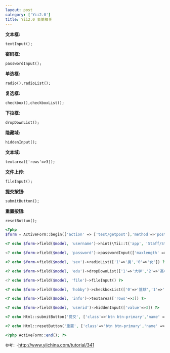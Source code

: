 ```yaml
---
layout: post
category: ['Yii2.0']
title: Yii2.0 表单相关
---
```


**文本框:**

`textInput();`

**密码框:**

`passwordInput();`

**单选框:**

`radio(),radioList();`

**复选框:**

`checkbox(),checkboxList();`

**下拉框:**

`dropDownList();`

**隐藏域:**

`hiddenInput();`

**文本域:**

`textarea(['rows'=>3]);`

**文件上传:**

`fileInput();`

**提交按钮:**

`submitButton();`

**重置按钮:**

`resetButtun();`

```php
<?php
$form = ActiveForm::begin(['action' => ['test/getpost'],'method'=>'post',]); ?>

<? echo $form->field($model, 'username')->hint(\Yii::t('app', 'Staff/Student Number'))->textInput(['maxlength' => 20]) ?>// hint()表单设置默认描述信息

<? echo $form->field($model, 'password')->passwordInput(['maxlength' => 20]) ?>

<? echo $form->field($model, 'sex')->radioList(['1'=>'男','0'=>'女']) ?>

<? echo $form->field($model, 'edu')->dropDownList(['1'=>'大学','2'=>'高中','3'=>'初中'], ['prompt'=>'请选择','value'=>$model->id,'style'=>'width:120px']) ?>// value设置默认值

<? echo $form->field($model, 'file')->fileInput() ?>

<? echo $form->field($model, 'hobby')->checkboxList(['0'=>'篮球','1'=>'足球','2'=>'羽毛球','3'=>'乒乓球']) ?>

<? echo $form->field($model, 'info')->textarea(['rows'=>3]) ?>

<? echo $form->field($model, 'userid')->hiddenInput(['value'=>3]) ?>

<? echo Html::submitButton('提交', ['class'=>'btn btn-primary','name' =>'submit-button']) ?>

<? echo Html::resetButton('重置', ['class'=>'btn btn-primary','name' =>'submit-button']) ?>

<?php ActiveForm::end(); ?>
```



`参考:`
-<http://www.yiichina.com/tutorial/341>
